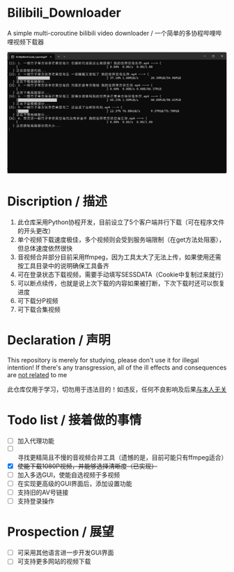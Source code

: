 # Bilibili_Downloader
A simple multi-coroutine bilibili video downloader / 一个简单的多协程哔哩哔哩视频下载器

![image](./sample_1.png)


# Discription / 描述
1. 此仓库采用Python协程开发，目前设立了5个客户端并行下载（可在程序文件的开头更改）
2. 单个视频下载速度极佳，多个视频则会受到服务端限制（在get方法处阻塞），但总体速度依然很快
3. 音视频合并部分目前采用ffmpeg，因为工具太大了无法上传，如果使用还需按工具目录中的说明确保工具备齐
4. 可在登录状态下载视频，需要手动填写SESSDATA（Cookie中复制过来就行）
5. 可以断点续传，也就是说上次下载的内容如果被打断，下次下载时还可以恢复进度
6. 可下载分P视频
7. 可下载合集视频

# Declaration / 声明
This repository is merely for studying, please don't use it for illegal intention! If there's any transgression, all of the ill effects and consequences are <u>not related</u> to me

此仓库仅用于学习，切勿用于违法目的！如违反，任何不良影响及后果<u>与本人无关</u>

# Todo list / 接着做的事情
- [ ] 加入代理功能
- [ ] 寻找更精简且不慢的音视频合并工具（遗憾的是，目前可能只有ffmpeg适合）
- [x] ~~使能下载1080P视频，并能够选择清晰度（已实现）~~
- [ ] 加入多选GUI，使能自选视频于多视频
- [ ] 在实现更高级的GUI界面后，添加设置功能
- [ ] 支持旧的AV号链接
- [ ] 支持登录操作

# Prospection / 展望
- [ ] 可采用其他语言进一步开发GUI界面
- [ ] 可支持更多网站的视频下载
